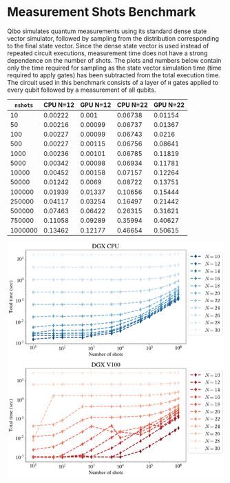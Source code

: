 # Measurement Shots Benchmark

Qibo simulates quantum measurements using its standard dense state vector
simulator, followed by sampling from the distribution corresponding to the final
state vector. Since the dense state vector is used instead of repeated circuit
executions, measurement time does not have a strong dependence on the number of
shots.
The plots and numbers below contain only the time required for sampling
as the state vector simulation time (time required to apply gates) has been
subtracted from the total execution time. The circuit used in this benchmark
consists of a layer of ``H`` gates applied to every qubit followed by a
measurement of all qubits.


`nshots` | CPU N=12 | GPU N=12 | CPU N=22 | GPU N=22
-- | -- | -- | -- | --
10 | 0.00222 | 0.001 | 0.06738 | 0.01154
50 | 0.00216 | 0.00099 | 0.06737 | 0.01367
100 | 0.00227 | 0.00099 | 0.06743 | 0.0216
500 | 0.00227 | 0.00115 | 0.06756 | 0.08641
1000 | 0.00236 | 0.00101 | 0.06785 | 0.11819
5000 | 0.00342 | 0.00098 | 0.06934 | 0.11781
10000 | 0.00452 | 0.00158 | 0.07157 | 0.12264
50000 | 0.01242 | 0.0069 | 0.08722 | 0.13751
100000 | 0.01939 | 0.01337 | 0.10656 | 0.15444
250000 | 0.04117 | 0.03254 | 0.16497 | 0.21442
500000 | 0.07463 | 0.06422 | 0.26315 | 0.31621
750000 | 0.11058 | 0.09289 | 0.35994 | 0.40627
1000000 | 0.13462 | 0.12177 | 0.46654 | 0.50615

![shots-cpu](../images/qibo_shots_cpu.png)
![shots-gpu](../images/qibo_shots_gpu.png)
